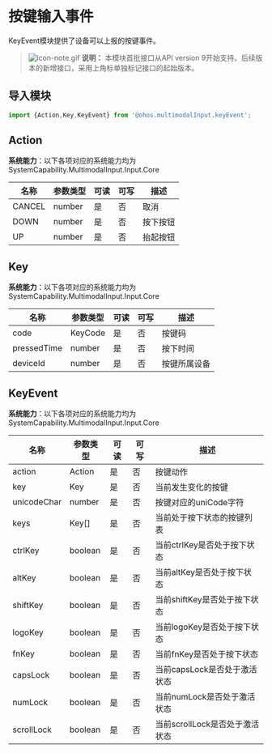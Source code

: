 # 按键输入事件

KeyEvent模块提供了设备可以上报的按键事件。

> ![icon-note.gif](public_sys-resources/icon-note.gif) **说明：**
> 本模块首批接口从API version 9开始支持。后续版本的新增接口，采用上角标单独标记接口的起始版本。

## 导入模块

```js
import {Action,Key,KeyEvent} from '@ohos.multimodalInput.keyEvent';
```

## Action

**系统能力**：以下各项对应的系统能力均为SystemCapability.MultimodalInput.Input.Core

| 名称 | 参数类型 | 可读 | 可写 | 描述 |
| -------- | -------- | -------- | -------- | -------- |
| CANCEL | number | 是 | 否 | 取消 |
| DOWN | number | 是 | 否 | 按下按钮 |
| UP | number | 是 | 否 | 抬起按钮 |

## Key

**系统能力**：以下各项对应的系统能力均为SystemCapability.MultimodalInput.Input.Core

| 名称 | 参数类型 | 可读 | 可写 | 描述 |
| -------- | -------- | -------- | -------- | -------- |
| code | KeyCode | 是 | 否 | 按键码 |
| pressedTime | number | 是 | 否 | 按下时间 |
| deviceId | number | 是 | 否 | 按键所属设备 |

## KeyEvent

**系统能力**：以下各项对应的系统能力均为SystemCapability.MultimodalInput.Input.Core

| 名称 | 参数类型 | 可读 | 可写 | 描述 |
| -------- | -------- | -------- | -------- | -------- |
| action | Action | 是 | 否 | 按键动作 |
| key | Key | 是 | 否 | 当前发生变化的按键 |
| unicodeChar | number | 是 | 否 | 按键对应的uniCode字符 |
| keys | Key[] | 是 | 否 | 当前处于按下状态的按键列表 |
| ctrlKey | boolean | 是 | 否 | 当前ctrlKey是否处于按下状态 |
| altKey | boolean | 是 | 否 | 当前altKey是否处于按下状态 |
| shiftKey | boolean | 是 | 否 | 当前shiftKey是否处于按下状态 |
| logoKey | boolean | 是 | 否 | 当前logoKey是否处于按下状态 |
| fnKey | boolean | 是 | 否 | 当前fnKey是否处于按下状态 |
| capsLock | boolean | 是 | 否 | 当前capsLock是否处于激活状态 |
| numLock | boolean | 是 | 否 | 当前numLock是否处于激活状态 |
| scrollLock | boolean | 是 | 否 | 当前scrollLock是否处于激活状态 |
